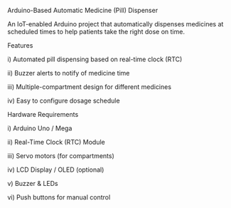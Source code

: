 Arduino-Based Automatic Medicine (Pill) Dispenser

An IoT-enabled Arduino project that automatically dispenses medicines at scheduled times to help patients take the right dose on time.

Features

i) Automated pill dispensing based on real-time clock (RTC)

ii) Buzzer alerts to notify of medicine time

iii) Multiple-compartment design for different medicines

iv) Easy to configure dosage schedule

Hardware Requirements

i) Arduino Uno / Mega

ii) Real-Time Clock (RTC) Module

iii) Servo motors (for compartments)

iv) LCD Display / OLED (optional)

v) Buzzer & LEDs

vi) Push buttons for manual control
